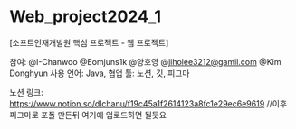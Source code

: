 # Web_project2024_1
[소프트인재개발원 핵심 프로젝트 - 웹 프로젝트]

참여: @I-Chanwoo @Eomjuns1k @양호영 @jiholee3212@gamil.com @Kim Donghyun
사용 언어: Java, 
협업 툴: 노션, 깃, 피그마

노션 링크: https://www.notion.so/dlchanu/f19c45a1f2614123a8fc1e29ec6e9619
//이후 피그마로 포폴 만든뒤 여기에 업로드하면 될듯요
